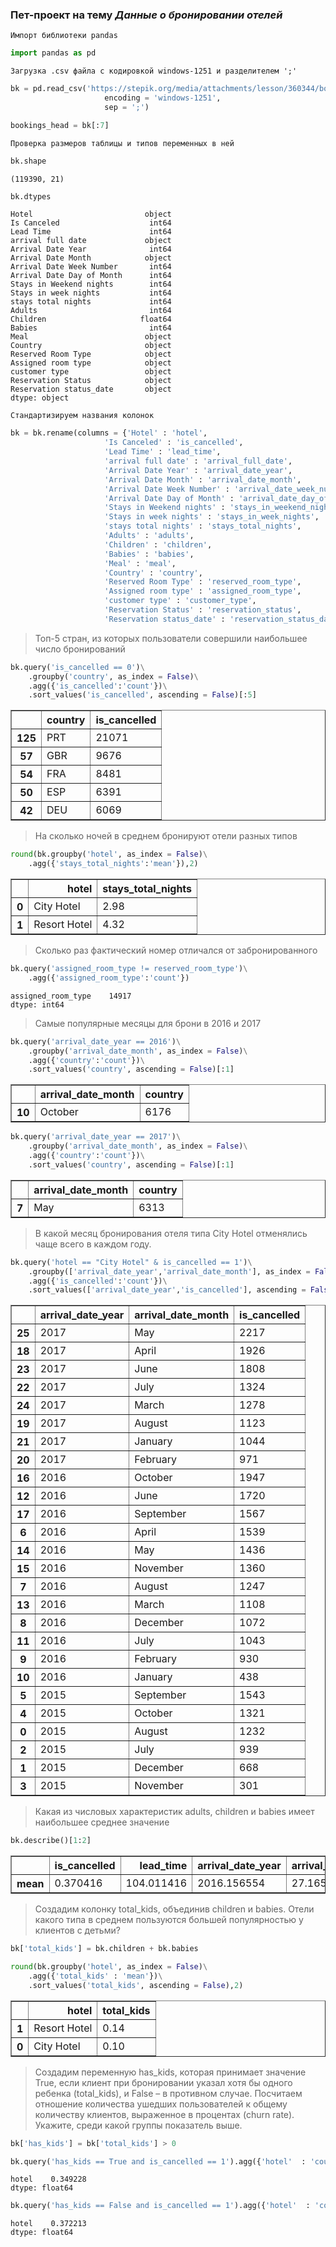 ### Пет-проект на тему *Данные о бронировании отелей*

```
Импорт библиотеки pandas
```


```python
import pandas as pd
```

```
Загрузка .csv файла с кодировкой windows-1251 и разделителем ';'
```


```python
bk = pd.read_csv('https://stepik.org/media/attachments/lesson/360344/bookings.csv', 
                     encoding = 'windows-1251', 
                     sep = ';')
```


```python
bookings_head = bk[:7]
```

```
Проверка размеров таблицы и типов переменных в ней
```


```python
bk.shape
```




    (119390, 21)




```python
bk.dtypes
```




    Hotel                         object
    Is Canceled                    int64
    Lead Time                      int64
    arrival full date             object
    Arrival Date Year              int64
    Arrival Date Month            object
    Arrival Date Week Number       int64
    Arrival Date Day of Month      int64
    Stays in Weekend nights        int64
    Stays in week nights           int64
    stays total nights             int64
    Adults                         int64
    Children                     float64
    Babies                         int64
    Meal                          object
    Country                       object
    Reserved Room Type            object
    Assigned room type            object
    customer type                 object
    Reservation Status            object
    Reservation status_date       object
    dtype: object



```
Стандартизируем названия колонок
```


```python
bk = bk.rename(columns = {'Hotel' : 'hotel', 
                     'Is Canceled' : 'is_cancelled', 
                     'Lead Time' : 'lead_time', 
                     'arrival full date' : 'arrival_full_date',
                     'Arrival Date Year' : 'arrival_date_year', 
                     'Arrival Date Month' : 'arrival_date_month', 
                     'Arrival Date Week Number' : 'arrival_date_week_number',
                     'Arrival Date Day of Month' : 'arrival_date_day_of_month', 
                     'Stays in Weekend nights' : 'stays_in_weekend_nights',
                     'Stays in week nights' : 'stays_in_week_nights', 
                     'stays total nights' : 'stays_total_nights',
                     'Adults' : 'adults', 
                     'Children' : 'children',
                     'Babies' : 'babies', 
                     'Meal' : 'meal', 
                     'Country' : 'country', 
                     'Reserved Room Type' : 'reserved_room_type', 
                     'Assigned room type' : 'assigned_room_type',
                     'customer type' : 'customer_type', 
                     'Reservation Status' : 'reservation_status', 
                     'Reservation status_date' : 'reservation_status_date'})
```


>Топ-5 стран, из которых пользователи совершили наибольшее число бронирований



```python
bk.query('is_cancelled == 0')\
    .groupby('country', as_index = False)\
    .agg({'is_cancelled':'count'})\
    .sort_values('is_cancelled', ascending = False)[:5]
```




<div>
<style scoped>
    .dataframe tbody tr th:only-of-type {
        vertical-align: middle;
    }

    .dataframe tbody tr th {
        vertical-align: top;
    }

    .dataframe thead th {
        text-align: right;
    }
</style>
<table border="1" class="dataframe">
  <thead>
    <tr style="text-align: right;">
      <th></th>
      <th>country</th>
      <th>is_cancelled</th>
    </tr>
  </thead>
  <tbody>
    <tr>
      <th>125</th>
      <td>PRT</td>
      <td>21071</td>
    </tr>
    <tr>
      <th>57</th>
      <td>GBR</td>
      <td>9676</td>
    </tr>
    <tr>
      <th>54</th>
      <td>FRA</td>
      <td>8481</td>
    </tr>
    <tr>
      <th>50</th>
      <td>ESP</td>
      <td>6391</td>
    </tr>
    <tr>
      <th>42</th>
      <td>DEU</td>
      <td>6069</td>
    </tr>
  </tbody>
</table>
</div>




>На сколько ночей в среднем бронируют отели разных типов



```python
round(bk.groupby('hotel', as_index = False)\
    .agg({'stays_total_nights':'mean'}),2)
```




<div>
<style scoped>
    .dataframe tbody tr th:only-of-type {
        vertical-align: middle;
    }

    .dataframe tbody tr th {
        vertical-align: top;
    }

    .dataframe thead th {
        text-align: right;
    }
</style>
<table border="1" class="dataframe">
  <thead>
    <tr style="text-align: right;">
      <th></th>
      <th>hotel</th>
      <th>stays_total_nights</th>
    </tr>
  </thead>
  <tbody>
    <tr>
      <th>0</th>
      <td>City Hotel</td>
      <td>2.98</td>
    </tr>
    <tr>
      <th>1</th>
      <td>Resort Hotel</td>
      <td>4.32</td>
    </tr>
  </tbody>
</table>
</div>



>Сколько раз фактический номер отличался от забронированного


```python
bk.query('assigned_room_type != reserved_room_type')\
    .agg({'assigned_room_type':'count'})
```




    assigned_room_type    14917
    dtype: int64



>Самые популярные месяцы для брони в 2016 и 2017


```python
bk.query('arrival_date_year == 2016')\
    .groupby('arrival_date_month', as_index = False)\
    .agg({'country':'count'})\
    .sort_values('country', ascending = False)[:1]
```




<div>
<style scoped>
    .dataframe tbody tr th:only-of-type {
        vertical-align: middle;
    }

    .dataframe tbody tr th {
        vertical-align: top;
    }

    .dataframe thead th {
        text-align: right;
    }
</style>
<table border="1" class="dataframe">
  <thead>
    <tr style="text-align: right;">
      <th></th>
      <th>arrival_date_month</th>
      <th>country</th>
    </tr>
  </thead>
  <tbody>
    <tr>
      <th>10</th>
      <td>October</td>
      <td>6176</td>
    </tr>
  </tbody>
</table>
</div>




```python
bk.query('arrival_date_year == 2017')\
    .groupby('arrival_date_month', as_index = False)\
    .agg({'country':'count'})\
    .sort_values('country', ascending = False)[:1]
```




<div>
<style scoped>
    .dataframe tbody tr th:only-of-type {
        vertical-align: middle;
    }

    .dataframe tbody tr th {
        vertical-align: top;
    }

    .dataframe thead th {
        text-align: right;
    }
</style>
<table border="1" class="dataframe">
  <thead>
    <tr style="text-align: right;">
      <th></th>
      <th>arrival_date_month</th>
      <th>country</th>
    </tr>
  </thead>
  <tbody>
    <tr>
      <th>7</th>
      <td>May</td>
      <td>6313</td>
    </tr>
  </tbody>
</table>
</div>



> В какой месяц бронирования отеля типа City Hotel отменялись чаще всего в каждом году.


```python
bk.query('hotel == "City Hotel" & is_cancelled == 1')\
    .groupby(['arrival_date_year','arrival_date_month'], as_index = False)\
    .agg({'is_cancelled':'count'})\
    .sort_values(['arrival_date_year','is_cancelled'], ascending = False)
```




<div>
<style scoped>
    .dataframe tbody tr th:only-of-type {
        vertical-align: middle;
    }

    .dataframe tbody tr th {
        vertical-align: top;
    }

    .dataframe thead th {
        text-align: right;
    }
</style>
<table border="1" class="dataframe">
  <thead>
    <tr style="text-align: right;">
      <th></th>
      <th>arrival_date_year</th>
      <th>arrival_date_month</th>
      <th>is_cancelled</th>
    </tr>
  </thead>
  <tbody>
    <tr>
      <th>25</th>
      <td>2017</td>
      <td>May</td>
      <td>2217</td>
    </tr>
    <tr>
      <th>18</th>
      <td>2017</td>
      <td>April</td>
      <td>1926</td>
    </tr>
    <tr>
      <th>23</th>
      <td>2017</td>
      <td>June</td>
      <td>1808</td>
    </tr>
    <tr>
      <th>22</th>
      <td>2017</td>
      <td>July</td>
      <td>1324</td>
    </tr>
    <tr>
      <th>24</th>
      <td>2017</td>
      <td>March</td>
      <td>1278</td>
    </tr>
    <tr>
      <th>19</th>
      <td>2017</td>
      <td>August</td>
      <td>1123</td>
    </tr>
    <tr>
      <th>21</th>
      <td>2017</td>
      <td>January</td>
      <td>1044</td>
    </tr>
    <tr>
      <th>20</th>
      <td>2017</td>
      <td>February</td>
      <td>971</td>
    </tr>
    <tr>
      <th>16</th>
      <td>2016</td>
      <td>October</td>
      <td>1947</td>
    </tr>
    <tr>
      <th>12</th>
      <td>2016</td>
      <td>June</td>
      <td>1720</td>
    </tr>
    <tr>
      <th>17</th>
      <td>2016</td>
      <td>September</td>
      <td>1567</td>
    </tr>
    <tr>
      <th>6</th>
      <td>2016</td>
      <td>April</td>
      <td>1539</td>
    </tr>
    <tr>
      <th>14</th>
      <td>2016</td>
      <td>May</td>
      <td>1436</td>
    </tr>
    <tr>
      <th>15</th>
      <td>2016</td>
      <td>November</td>
      <td>1360</td>
    </tr>
    <tr>
      <th>7</th>
      <td>2016</td>
      <td>August</td>
      <td>1247</td>
    </tr>
    <tr>
      <th>13</th>
      <td>2016</td>
      <td>March</td>
      <td>1108</td>
    </tr>
    <tr>
      <th>8</th>
      <td>2016</td>
      <td>December</td>
      <td>1072</td>
    </tr>
    <tr>
      <th>11</th>
      <td>2016</td>
      <td>July</td>
      <td>1043</td>
    </tr>
    <tr>
      <th>9</th>
      <td>2016</td>
      <td>February</td>
      <td>930</td>
    </tr>
    <tr>
      <th>10</th>
      <td>2016</td>
      <td>January</td>
      <td>438</td>
    </tr>
    <tr>
      <th>5</th>
      <td>2015</td>
      <td>September</td>
      <td>1543</td>
    </tr>
    <tr>
      <th>4</th>
      <td>2015</td>
      <td>October</td>
      <td>1321</td>
    </tr>
    <tr>
      <th>0</th>
      <td>2015</td>
      <td>August</td>
      <td>1232</td>
    </tr>
    <tr>
      <th>2</th>
      <td>2015</td>
      <td>July</td>
      <td>939</td>
    </tr>
    <tr>
      <th>1</th>
      <td>2015</td>
      <td>December</td>
      <td>668</td>
    </tr>
    <tr>
      <th>3</th>
      <td>2015</td>
      <td>November</td>
      <td>301</td>
    </tr>
  </tbody>
</table>
</div>



> Какая из числовых характеристик adults, children и babies имеет наибольшее среднее значение


```python
bk.describe()[1:2]
```




<div>
<style scoped>
    .dataframe tbody tr th:only-of-type {
        vertical-align: middle;
    }

    .dataframe tbody tr th {
        vertical-align: top;
    }

    .dataframe thead th {
        text-align: right;
    }
</style>
<table border="1" class="dataframe">
  <thead>
    <tr style="text-align: right;">
      <th></th>
      <th>is_cancelled</th>
      <th>lead_time</th>
      <th>arrival_date_year</th>
      <th>arrival_date_week_number</th>
      <th>arrival_date_day_of_month</th>
      <th>stays_in_weekend_nights</th>
      <th>stays_in_week_nights</th>
      <th>stays_total_nights</th>
      <th>adults</th>
      <th>children</th>
      <th>babies</th>
    </tr>
  </thead>
  <tbody>
    <tr>
      <th>mean</th>
      <td>0.370416</td>
      <td>104.011416</td>
      <td>2016.156554</td>
      <td>27.165173</td>
      <td>15.798241</td>
      <td>0.927599</td>
      <td>2.500302</td>
      <td>3.4279</td>
      <td>1.856403</td>
      <td>0.10389</td>
      <td>0.007949</td>
    </tr>
  </tbody>
</table>
</div>



> Создадим колонку total_kids, объединив children и babies. Отели какого типа в среднем пользуются большей популярностью у клиентов с детьми? 


```python
bk['total_kids'] = bk.children + bk.babies
```


```python
round(bk.groupby('hotel', as_index = False)\
    .agg({'total_kids' : 'mean'})\
    .sort_values('total_kids', ascending = False),2)
```




<div>
<style scoped>
    .dataframe tbody tr th:only-of-type {
        vertical-align: middle;
    }

    .dataframe tbody tr th {
        vertical-align: top;
    }

    .dataframe thead th {
        text-align: right;
    }
</style>
<table border="1" class="dataframe">
  <thead>
    <tr style="text-align: right;">
      <th></th>
      <th>hotel</th>
      <th>total_kids</th>
    </tr>
  </thead>
  <tbody>
    <tr>
      <th>1</th>
      <td>Resort Hotel</td>
      <td>0.14</td>
    </tr>
    <tr>
      <th>0</th>
      <td>City Hotel</td>
      <td>0.10</td>
    </tr>
  </tbody>
</table>
</div>



> Создадим переменную has_kids, которая принимает значение True, если клиент при бронировании указал хотя бы одного ребенка (total_kids), и False – в противном случае. Посчитаем отношение количества ушедших пользователей к общему количеству клиентов, выраженное в процентах (churn rate). Укажите, среди какой группы показатель выше.


```python
bk['has_kids'] = bk['total_kids'] > 0
```


```python
bk.query('has_kids == True and is_cancelled == 1').agg({'hotel'  : 'count'}) / bk.query('has_kids == True').agg({'hotel'  : 'count'})
```




    hotel    0.349228
    dtype: float64




```python
bk.query('has_kids == False and is_cancelled == 1').agg({'hotel'  : 'count'}) / bk.query('has_kids == False').agg({'hotel'  : 'count'})
```




    hotel    0.372213
    dtype: float64




```python

```

